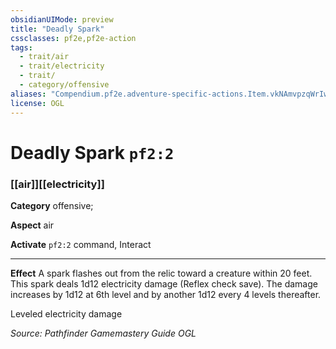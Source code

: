 ```yaml
---
obsidianUIMode: preview
title: "Deadly Spark"
cssclasses: pf2e,pf2e-action
tags:
  - trait/air
  - trait/electricity
  - trait/
  - category/offensive
aliases: "Compendium.pf2e.adventure-specific-actions.Item.vkNAmvpzqWrIw43j"
license: OGL
---
```

# Deadly Spark `pf2:2`

### [[air]][[electricity]]

**Category** offensive; 




**Aspect** air

**Activate** `pf2:2` command, Interact

* * *

**Effect** A spark flashes out from the relic toward a creature within 20 feet. This spark deals 1d12 electricity damage (Reflex check save). The damage increases by 1d12 at 6th level and by another 1d12 every 4 levels thereafter.

Leveled electricity damage

*Source: Pathfinder Gamemastery Guide*
*OGL*